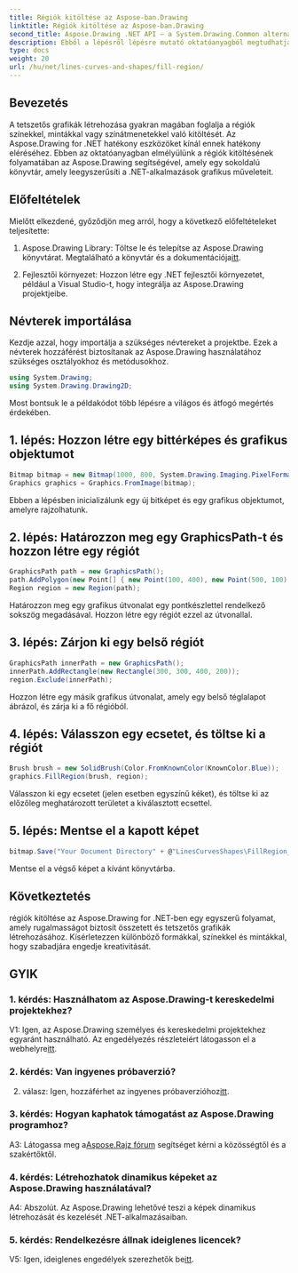 ```yaml
---
title: Régiók kitöltése az Aspose-ban.Drawing
linktitle: Régiók kitöltése az Aspose-ban.Drawing
second_title: Aspose.Drawing .NET API – a System.Drawing.Common alternatívája
description: Ebből a lépésről lépésre mutató oktatóanyagból megtudhatja, hogyan tölthet ki régiókat az Aspose.Drawing for .NET programban. Fejlessze grafikai tervezési készségeit könnyedén.
type: docs
weight: 20
url: /hu/net/lines-curves-and-shapes/fill-region/
---
```

## Bevezetés

A tetszetős grafikák létrehozása gyakran magában foglalja a régiók színekkel, mintákkal vagy színátmenetekkel való kitöltését. Az Aspose.Drawing for .NET hatékony eszközöket kínál ennek hatékony eléréséhez. Ebben az oktatóanyagban elmélyülünk a régiók kitöltésének folyamatában az Aspose.Drawing segítségével, amely egy sokoldalú könyvtár, amely leegyszerűsíti a .NET-alkalmazások grafikus műveleteit.

## Előfeltételek

Mielőtt elkezdené, győződjön meg arról, hogy a következő előfeltételeket teljesítette:

1.  Aspose.Drawing Library: Töltse le és telepítse az Aspose.Drawing könyvtárat. Megtalálható a könyvtár és a dokumentációja[itt](https://reference.aspose.com/drawing/net/).

2. Fejlesztői környezet: Hozzon létre egy .NET fejlesztői környezetet, például a Visual Studio-t, hogy integrálja az Aspose.Drawing projektjeibe.

## Névterek importálása

Kezdje azzal, hogy importálja a szükséges névtereket a projektbe. Ezek a névterek hozzáférést biztosítanak az Aspose.Drawing használatához szükséges osztályokhoz és metódusokhoz.

```csharp
using System.Drawing;
using System.Drawing.Drawing2D;
```


Most bontsuk le a példakódot több lépésre a világos és átfogó megértés érdekében.

## 1. lépés: Hozzon létre egy bittérképes és grafikus objektumot

```csharp
Bitmap bitmap = new Bitmap(1000, 800, System.Drawing.Imaging.PixelFormat.Format32bppPArgb);
Graphics graphics = Graphics.FromImage(bitmap);
```

Ebben a lépésben inicializálunk egy új bitképet és egy grafikus objektumot, amelyre rajzolhatunk.

## 2. lépés: Határozzon meg egy GraphicsPath-t és hozzon létre egy régiót

```csharp
GraphicsPath path = new GraphicsPath();
path.AddPolygon(new Point[] { new Point(100, 400), new Point(500, 100), new Point(900, 400), new Point(500, 700) });
Region region = new Region(path);
```

Határozzon meg egy grafikus útvonalat egy pontkészlettel rendelkező sokszög megadásával. Hozzon létre egy régiót ezzel az útvonallal.

## 3. lépés: Zárjon ki egy belső régiót

```csharp
GraphicsPath innerPath = new GraphicsPath();
innerPath.AddRectangle(new Rectangle(300, 300, 400, 200));
region.Exclude(innerPath);
```

Hozzon létre egy másik grafikus útvonalat, amely egy belső téglalapot ábrázol, és zárja ki a fő régióból.

## 4. lépés: Válasszon egy ecsetet, és töltse ki a régiót

```csharp
Brush brush = new SolidBrush(Color.FromKnownColor(KnownColor.Blue));
graphics.FillRegion(brush, region);
```

Válasszon ki egy ecsetet (jelen esetben egyszínű kéket), és töltse ki az előzőleg meghatározott területet a kiválasztott ecsettel.

## 5. lépés: Mentse el a kapott képet

```csharp
bitmap.Save("Your Document Directory" + @"LinesCurvesShapes\FillRegion_out.png");
```

Mentse el a végső képet a kívánt könyvtárba.

## Következtetés

régiók kitöltése az Aspose.Drawing for .NET-ben egy egyszerű folyamat, amely rugalmasságot biztosít összetett és tetszetős grafikák létrehozásához. Kísérletezzen különböző formákkal, színekkel és mintákkal, hogy szabadjára engedje kreativitását.

## GYIK

### 1. kérdés: Használhatom az Aspose.Drawing-t kereskedelmi projektekhez?

 V1: Igen, az Aspose.Drawing személyes és kereskedelmi projektekhez egyaránt használható. Az engedélyezés részleteiért látogasson el a webhelyre[itt](https://purchase.aspose.com/buy).

### 2. kérdés: Van ingyenes próbaverzió?

 2. válasz: Igen, hozzáférhet az ingyenes próbaverzióhoz[itt](https://releases.aspose.com/).

### 3. kérdés: Hogyan kaphatok támogatást az Aspose.Drawing programhoz?

 A3: Látogassa meg a[Aspose.Rajz fórum](https://forum.aspose.com/c/diagram/17) segítséget kérni a közösségtől és a szakértőktől.

### 4. kérdés: Létrehozhatok dinamikus képeket az Aspose.Drawing használatával?

A4: Abszolút. Az Aspose.Drawing lehetővé teszi a képek dinamikus létrehozását és kezelését .NET-alkalmazásaiban.

### 5. kérdés: Rendelkezésre állnak ideiglenes licencek?

 V5: Igen, ideiglenes engedélyek szerezhetők be[itt](https://purchase.aspose.com/temporary-license/).